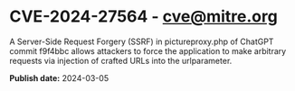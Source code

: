 # CVE-2024-27564 - cve@mitre.org

A Server-Side Request Forgery (SSRF) in pictureproxy.php of ChatGPT commit f9f4bbc allows attackers to force the application to make arbitrary requests via injection of crafted URLs into the urlparameter.

**Publish date:** 2024-03-05
